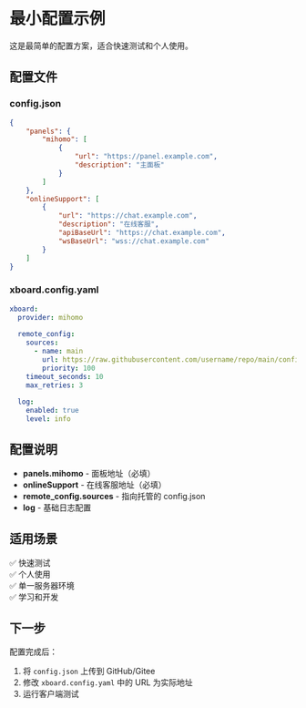 # 最小配置示例

这是最简单的配置方案，适合快速测试和个人使用。

## 配置文件

### config.json
```json
{
    "panels": {
        "mihomo": [
            {
                "url": "https://panel.example.com",
                "description": "主面板"
            }
        ]
    },
    "onlineSupport": [
        {
            "url": "https://chat.example.com",
            "description": "在线客服",
            "apiBaseUrl": "https://chat.example.com",
            "wsBaseUrl": "wss://chat.example.com"
        }
    ]
}
```

### xboard.config.yaml
```yaml
xboard:
  provider: mihomo
  
  remote_config:
    sources:
      - name: main
        url: https://raw.githubusercontent.com/username/repo/main/config.json
        priority: 100
    timeout_seconds: 10
    max_retries: 3
  
  log:
    enabled: true
    level: info
```

## 配置说明

- **panels.mihomo** - 面板地址（必填）
- **onlineSupport** - 在线客服地址（必填）
- **remote_config.sources** - 指向托管的 config.json
- **log** - 基础日志配置

## 适用场景

✅ 快速测试  
✅ 个人使用  
✅ 单一服务器环境  
✅ 学习和开发  

## 下一步

配置完成后：
1. 将 `config.json` 上传到 GitHub/Gitee
2. 修改 `xboard.config.yaml` 中的 URL 为实际地址
3. 运行客户端测试

